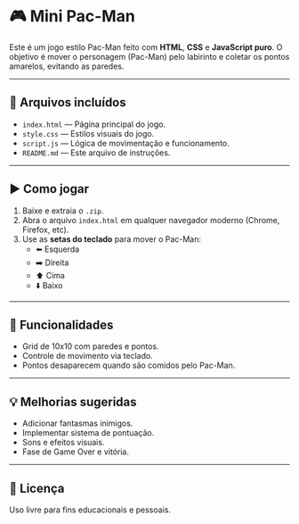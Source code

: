 # 🎮 Mini Pac-Man

Este é um jogo estilo Pac-Man feito com **HTML**, **CSS** e **JavaScript puro**. O objetivo é mover o personagem (Pac-Man) pelo labirinto e coletar os pontos amarelos, evitando as paredes.

---

## 📁 Arquivos incluídos

- `index.html` — Página principal do jogo.
- `style.css` — Estilos visuais do jogo.
- `script.js` — Lógica de movimentação e funcionamento.
- `README.md` — Este arquivo de instruções.

---

## ▶️ Como jogar

1. Baixe e extraia o `.zip`.
2. Abra o arquivo `index.html` em qualquer navegador moderno (Chrome, Firefox, etc).
3. Use as **setas do teclado** para mover o Pac-Man:
   - ⬅️ Esquerda
   - ➡️ Direita
   - ⬆️ Cima
   - ⬇️ Baixo

---

## 🚧 Funcionalidades

- Grid de 10x10 com paredes e pontos.
- Controle de movimento via teclado.
- Pontos desaparecem quando são comidos pelo Pac-Man.

---

## 💡 Melhorias sugeridas

- Adicionar fantasmas inimigos.
- Implementar sistema de pontuação.
- Sons e efeitos visuais.
- Fase de Game Over e vitória.

---

## 📜 Licença

Uso livre para fins educacionais e pessoais.
